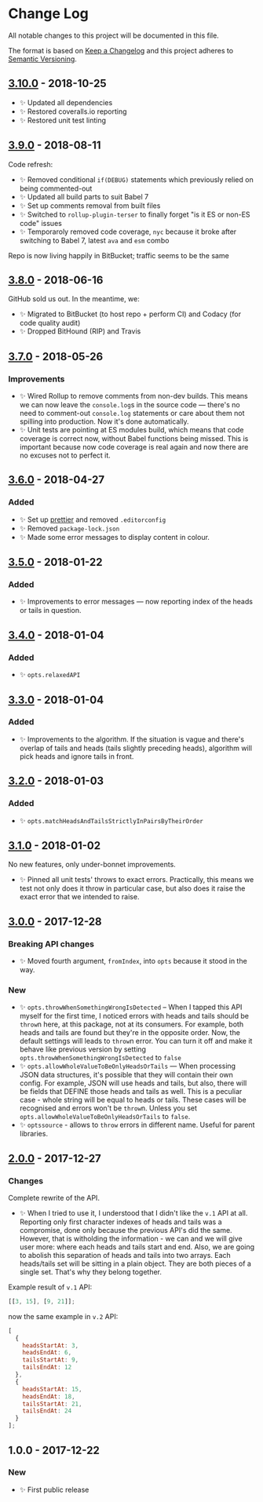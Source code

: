 # Change Log

All notable changes to this project will be documented in this file.

The format is based on [Keep a Changelog](http://keepachangelog.com/)
and this project adheres to [Semantic Versioning](http://semver.org/).

## [3.10.0] - 2018-10-25

- ✨ Updated all dependencies
- ✨ Restored coveralls.io reporting
- ✨ Restored unit test linting

## [3.9.0] - 2018-08-11

Code refresh:

- ✨ Removed conditional `if(DEBUG)` statements which previously relied on being commented-out
- ✨ Updated all build parts to suit Babel 7
- ✨ Set up comments removal from built files
- ✨ Switched to `rollup-plugin-terser` to finally forget "is it ES or non-ES code" issues
- ✨ Temporaroly removed code coverage, `nyc` because it broke after switching to Babel 7, latest `ava` and `esm` combo

Repo is now living happily in BitBucket; traffic seems to be the same

## [3.8.0] - 2018-06-16

GitHub sold us out. In the meantime, we:

- ✨ Migrated to BitBucket (to host repo + perform CI) and Codacy (for code quality audit)
- ✨ Dropped BitHound (RIP) and Travis

## [3.7.0] - 2018-05-26

### Improvements

- ✨ Wired Rollup to remove comments from non-dev builds. This means we can now leave the `console.log`s in the source code — there's no need to comment-out `console.log` statements or care about them not spilling into production. Now it's done automatically.
- ✨ Unit tests are pointing at ES modules build, which means that code coverage is correct now, without Babel functions being missed. This is important because now code coverage is real again and now there are no excuses not to perfect it.

## [3.6.0] - 2018-04-27

### Added

- ✨ Set up [prettier](https://prettier.io) and removed `.editorconfig`
- ✨ Removed `package-lock.json`
- ✨ Made some error messages to display content in colour.

## [3.5.0] - 2018-01-22

### Added

- ✨ Improvements to error messages — now reporting index of the heads or tails in question.

## [3.4.0] - 2018-01-04

### Added

- ✨ `opts.relaxedAPI`

## [3.3.0] - 2018-01-04

### Added

- ✨ Improvements to the algorithm. If the situation is vague and there's overlap of tails and heads (tails slightly preceding heads), algorithm will pick heads and ignore tails in front.

## [3.2.0] - 2018-01-03

### Added

- ✨ `opts.matchHeadsAndTailsStrictlyInPairsByTheirOrder`

## [3.1.0] - 2018-01-02

No new features, only under-bonnet improvements.

- ✨ Pinned all unit tests' throws to exact errors. Practically, this means we test not only does it throw in particular case, but also does it raise the exact error that we intended to raise.

## [3.0.0] - 2017-12-28

### Breaking API changes

- ✨ Moved fourth argument, `fromIndex`, into `opts` because it stood in the way.

### New

- ✨ `opts.throwWhenSomethingWrongIsDetected` – When I tapped this API myself for the first time, I noticed errors with heads and tails should be `throw`n here, at this package, not at its consumers. For example, both heads and tails are found but they're in the opposite order. Now, the default settings will leads to `throw`n error. You can turn it off and make it behave like previous version by setting `opts.throwWhenSomethingWrongIsDetected` to `false`
- ✨ `opts.allowWholeValueToBeOnlyHeadsOrTails` — When processing JSON data structures, it's possible that they will contain their own config. For example, JSON will use heads and tails, but also, there will be fields that DEFINE those heads and tails as well. This is a peculiar case - whole string will be equal to heads or tails. These cases will be recognised and errors won't be `throw`n. Unless you set `opts.allowWholeValueToBeOnlyHeadsOrTails` to `false`.
- ✨ `optssource` - allows to `throw` errors in different name. Useful for parent libraries.

## [2.0.0] - 2017-12-27

### Changes

Complete rewrite of the API.

- ✨ When I tried to use it, I understood that I didn't like the `v.1` API at all. Reporting only first character indexes of heads and tails was a compromise, done only because the previous API's did the same. However, that is witholding the information - we can and we will give user more: where each heads and tails start and end. Also, we are going to abolish this separation of heads and tails into two arrays. Each heads/tails set will be sitting in a plain object. They are both pieces of a single set. That's why they belong together.

Example result of `v.1` API:

```js
[[3, 15], [9, 21]];
```

now the same example in `v.2` API:

```js
[
  {
    headsStartAt: 3,
    headsEndAt: 6,
    tailsStartAt: 9,
    tailsEndAt: 12
  },
  {
    headsStartAt: 15,
    headsEndAt: 18,
    tailsStartAt: 21,
    tailsEndAt: 24
  }
];
```

## 1.0.0 - 2017-12-22

### New

- ✨ First public release

[2.0.0]: https://bitbucket.org/codsen/string-find-heads-tails/branches/compare/v2.0.0%0Dv1.0.1#diff
[3.0.0]: https://bitbucket.org/codsen/string-find-heads-tails/branches/compare/v3.0.0%0Dv2.0.0#diff
[3.1.0]: https://bitbucket.org/codsen/string-find-heads-tails/branches/compare/v3.1.0%0Dv3.0.0#diff
[3.2.0]: https://bitbucket.org/codsen/string-find-heads-tails/branches/compare/v3.2.0%0Dv3.1.0#diff
[3.3.0]: https://bitbucket.org/codsen/string-find-heads-tails/branches/compare/v3.3.0%0Dv3.2.0#diff
[3.4.0]: https://bitbucket.org/codsen/string-find-heads-tails/branches/compare/v3.4.0%0Dv3.3.0#diff
[3.5.0]: https://bitbucket.org/codsen/string-find-heads-tails/branches/compare/v3.5.0%0Dv3.4.2#diff
[3.6.0]: https://bitbucket.org/codsen/string-find-heads-tails/branches/compare/v3.6.0%0Dv3.5.7#diff
[3.7.0]: https://bitbucket.org/codsen/string-find-heads-tails/branches/compare/v3.7.0%0Dv3.6.0#diff
[3.8.0]: https://bitbucket.org/codsen/string-find-heads-tails/branches/compare/v3.8.0%0Dv3.7.0#diff
[3.9.0]: https://bitbucket.org/codsen/string-find-heads-tails/branches/compare/v3.9.0%0Dv3.8.3#diff
[3.10.0]: https://bitbucket.org/codsen/string-find-heads-tails/branches/compare/v3.10.0%0Dv3.9.0#diff
